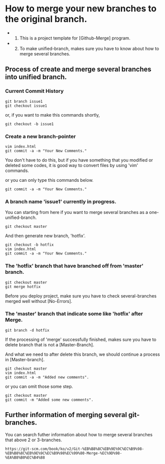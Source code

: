 # How to merge your new branches to the original branch.

- 1. This is a project template for [Github-Merge] program.
- 2. To make unified-branch, makes sure you have to know about how to merge several branches.


## Process of create and merge several branches into unified branch.

### Current Commit History

```
git branch issue1
git checkout issue1
```

or, if you want to make this commands shortly,

```
git checkout -b issue1
```

### Create a new branch-pointer

```
vim index.html  
git commit -a -m "Your New Comments."
```
You don't have to do this, but if you have something that you modified or deleted some codes, it is good way to convert files by using 'vim' commands.

or you can only type this commands below.

```
git commit -a -m "Your New Comments."
```

### A branch name 'issue1' currently in progress.

You can starting from here if you want to merge several branches as a one-unified-branch.

```
git checkout master
```

And then generate new branch, 'hotfix'.

```
git checkout -b hotfix
vim index.html
git commit -a -m "Your New Comments."
```

### The 'hotfix' branch that have branched off from 'master' branch.

```
git checkout master
git merge hotfix
```

Before you deploy project, make sure you have to check several-branches merged well without [No-Errors].

### The 'master' branch that indicate some like 'hotfix' after Merge.

```
git branch -d hotfix
```

If the processing of 'merge' successfully finished, makes sure you have to delete branch that is not a [Master-Branch].

And what we need to after delete this branch, we should continue a process in [Master-branch].

```
git checkout master
vim index.html
git commit -a -m "Added new comments".
```

or you can omit those some step.
```
git checkout master
git commit -m "Added some new comments".
```


## Further information of merging several git-branches.

You can search futher information about how to merge several branches that above 2 or 3-branches.

```
https://git-scm.com/book/ko/v2/Git-%EB%B8%8C%EB%9E%9C%EC%B9%98-%EB%B8%8C%EB%9E%9C%EC%B9%98%EC%99%80-Merge-%EC%9D%98-%EA%B8%B0%EC%B4%88
```
